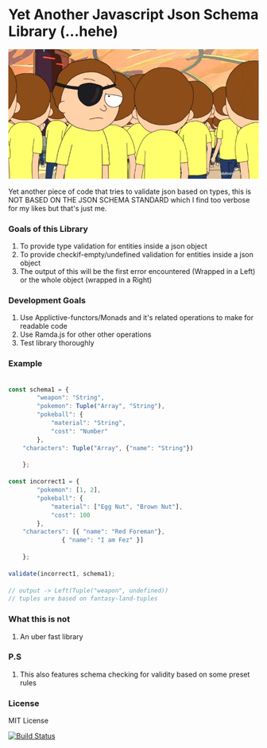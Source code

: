 # Yet Another Javascript Json Schema Library (...hehe)

![rickandmorty](https://github.com/functor-soup/yajjsl/raw/master/pic/rickandmorty.jpg)

Yet another piece of code that tries to validate json based on types,
this is NOT BASED ON THE JSON SCHEMA STANDARD which I find too verbose for my likes
but that's just me.

### Goals of this Library

1. To provide type validation for entities inside a json object
2. To provide checkif-empty/undefined validation for entities inside a json object
3. The output of this will be the first error encountered (Wrapped in a Left) or the whole object (wrapped in a Right)

### Development Goals

1. Use Applictive-functors/Monads and it's related operations  to make for readable code
2. Use Ramda.js for other other operations
3. Test library thoroughly


### Example


```javascript

const schema1 = {
        "weapon": "String",
        "pokemon": Tuple("Array", "String"),
        "pokeball": {
            "material": "String",
            "cost": "Number"
        },
	"characters": Tuple("Array", {"name": "String"})

    };

const incorrect1 = {
        "pokemon": [1, 2],
        "pokeball": {
            "material": ["Egg Nut", "Brown Nut"],
            "cost": 100
        },
	"characters": [{ "name": "Red Foreman"}, 
		       { "name": "I am Fez" }]

    };

validate(incorrect1, schema1);

// output -> Left(Tuple("weapon", undefined)) 
// tuples are based on fantasy-land-tuples

```

### What this is not
1. An uber fast library 

### P.S
1. This also features schema checking for validity based on some preset rules

### License
MIT License

[![Build Status](https://travis-ci.org/functor-soup/yajjsl.svg?branch=master)](https://travis-ci.org/functor-soup/yajjsl)
